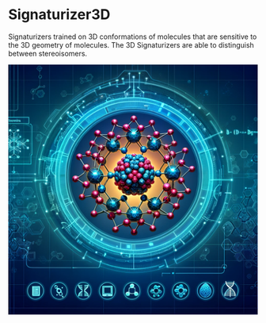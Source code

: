 # Signaturizer3D

Signaturizers trained on 3D conformations of molecules that are sensitive to the 3D geometry of molecules. The 3D Signaturizers are able to distinguish between stereoisomers. 

![](logo.png)
